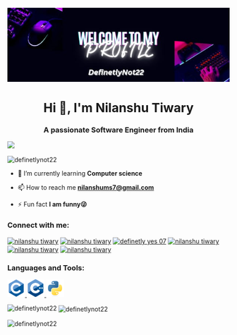 ![logo](https://github.com/definetlyNot22/definetlyNot22/blob/main/WhatsApp%20Image%202024-12-17%20at%2023.24.53_6955be58.jpg)
<h1 align="center">Hi 👋, I'm Nilanshu Tiwary</h1>
<h3 align="center">A passionate Software Engineer from India</h3>

<img src="https://user-images.githubusercontent.com/74038190/225813708-98b745f2-7d22-48cf-9150-083f1b00d6c9.gif" width="1800">

<p align="left"> <img src="https://komarev.com/ghpvc/?username=definetlynot22&label=Profile%20views&color=0e75b6&style=flat" alt="definetlynot22" /> </p>

- 🌱 I’m currently learning **Computer science**

- 📫 How to reach me **nilanshums7@gmail.com**

- ⚡ Fun fact **I am funny😜**

<h3 align="left">Connect with me:</h3>
<p align="left">
<a href="https://linkedin.com/in/nilanshu tiwary" target="blank"><img align="center" src="https://raw.githubusercontent.com/rahuldkjain/github-profile-readme-generator/master/src/images/icons/Social/linked-in-alt.svg" alt="nilanshu tiwary" height="30" width="40" /></a>
<a href="https://fb.com/nilanshu tiwary" target="blank"><img align="center" src="https://raw.githubusercontent.com/rahuldkjain/github-profile-readme-generator/master/src/images/icons/Social/facebook.svg" alt="nilanshu tiwary" height="30" width="40" /></a>
<a href="https://instagram.com/definetly yes 07" target="blank"><img align="center" src="https://raw.githubusercontent.com/rahuldkjain/github-profile-readme-generator/master/src/images/icons/Social/instagram.svg" alt="definetly yes 07" height="30" width="40" /></a>
<a href="https://www.codechef.com/users/nilanshu tiwary" target="blank"><img align="center" src="https://cdn.jsdelivr.net/npm/simple-icons@3.1.0/icons/codechef.svg" alt="nilanshu tiwary" height="30" width="40" /></a>
<a href="https://www.hackerrank.com/nilanshu tiwary" target="blank"><img align="center" src="https://raw.githubusercontent.com/rahuldkjain/github-profile-readme-generator/master/src/images/icons/Social/hackerrank.svg" alt="nilanshu tiwary" height="30" width="40" /></a>
<a href="https://www.leetcode.com/nilanshu tiwary" target="blank"><img align="center" src="https://raw.githubusercontent.com/rahuldkjain/github-profile-readme-generator/master/src/images/icons/Social/leet-code.svg" alt="nilanshu tiwary" height="30" width="40" /></a>
</p>

<h3 align="left">Languages and Tools:</h3>
<p align="left"> <a href="https://www.cprogramming.com/" target="_blank" rel="noreferrer"> <img src="https://raw.githubusercontent.com/devicons/devicon/master/icons/c/c-original.svg" alt="c" width="40" height="40"/> </a> <a href="https://www.w3schools.com/cpp/" target="_blank" rel="noreferrer"> <img src="https://raw.githubusercontent.com/devicons/devicon/master/icons/cplusplus/cplusplus-original.svg" alt="cplusplus" width="40" height="40"/> </a> <a href="https://www.python.org" target="_blank" rel="noreferrer"> <img src="https://raw.githubusercontent.com/devicons/devicon/master/icons/python/python-original.svg" alt="python" width="40" height="40"/> </a> </p>

<p><img align="left" src="https://github-readme-stats.vercel.app/api/top-langs?username=definetlynot22&show_icons=true&locale=en&layout=compact" alt="definetlynot22" /></p>

<p>&nbsp;<img align="center" src="https://github-readme-stats.vercel.app/api?username=definetlynot22&show_icons=true&locale=en" alt="definetlynot22" /></p>

<p><img align="center" src="https://github-readme-streak-stats.herokuapp.com/?user=definetlynot22&" alt="definetlynot22" /></p>

